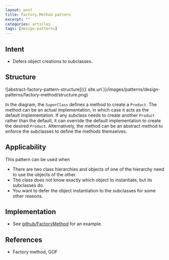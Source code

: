 ```yaml
---
layout: post
title: Factory Method pattern
excerpt: ""
categories: articles
tags: [design-patterns]
---
```


## Intent

- Defers object creations to subclasses.

## Structure

![abstract-factory-pattern-structure]({{ site.url }}/images/patterns/design-patterns/factory-method/structure.png)

In the diagram, the `SuperClass` defines a method to create a `Product`. The method can be an actual implementation, in which case it acts as the default implementation. If any subclass needs to create another `Product` rather than the default, it can override the default implementation to create the desired `Product`. Alternatively, the method can be an abstract method to enforce the subclasses to define the methods themselves.

## Applicability

This pattern can be used when

- There are two class hierarchies and objects of one of the hierarchy need to use the objects of the other.
- The class does not know exactly which object to instantiate, but its subclasses do.
- You want to defer the object instantiation to the subclasses for some other reasons.

## Implementation

- See [github/FactoryMethod](https://github.com/khanhpdt/design-patterns/tree/master/src/main/java/org/khanhpdt/designpatterns/factorymethod) for an example.

## References

- Factory method, GOF
